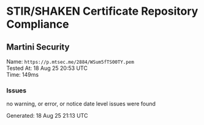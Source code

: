 # STIR/SHAKEN Certificate Repository Compliance

## Martini Security

Name: `https://p.mtsec.me/2884/WSum5fTS00TY.pem`\
Tested At: 18 Aug 25 20:53 UTC\
Time: 149ms

### Issues

no warning, or error, or notice date level issues were found

Generated: 18 Aug 25 21:13 UTC